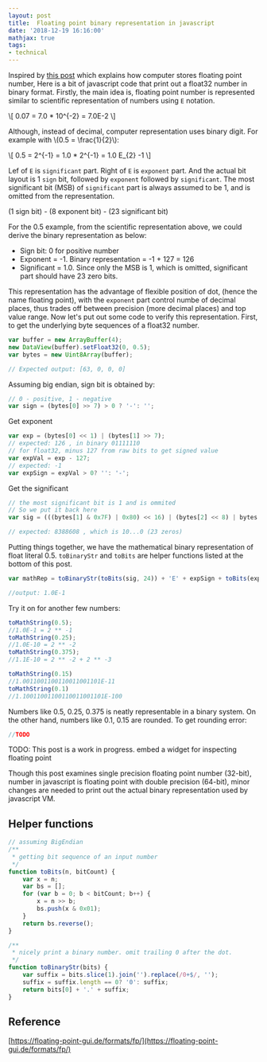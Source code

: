 ```yaml
---
layout: post
title:  Floating point binary representation in javascript
date: '2018-12-19 16:16:00'
mathjax: true
tags:
- technical
---
```


Inspired by [this post](https://floating-point-gui.de/formats/fp/) which explains how computer stores floating point number, Here is a bit of javascript code that print out a float32 number in binary format. Firstly, the main idea is, floating point number is represented similar to scientific representation of numbers using `E` notation.

\\[ 0.07 = 7.0 * 10^{-2} =  7.0E-2 \\]

Although, instead of decimal, computer representation uses binary digit. For example with \\(0.5 = \frac{1}{2}\\):

\\[ 0.5 = 2^{-1} = 1.0 * 2^{-1} = 1.0 E_{2} -1 \\]

Lef of `E` is `significant` part. Right of `E` is `exponent` part. And the actual bit layout is 1 `sign` bit, followed by `exponent` followed by `significant`. The most significant bit (MSB) of `significant` part is always assumed to be 1, and is omitted from the representation.

(1 sign bit) - (8 exponent bit) - (23 significant bit)

For the 0.5 example, from the scientific representation above, we could derive the binary representation as below:

- Sign bit: 0 for positive number
- Exponent = -1. Binary representation = -1 + 127 = 126
- Significant = 1.0. Since only the MSB is 1, which is omitted, significant part should have 23 zero bits. 

This representation has the advantage of flexible position of dot, (hence the name floating point), with the `exponent` part control numbe of decimal places, thus trades off between precision (more decimal places) and top value range. Now let's put out some code to verify this representation. First, to get the underlying byte sequences of a float32 number.

```javascript
var buffer = new ArrayBuffer(4);
new DataView(buffer).setFloat32(0, 0.5);
var bytes = new Uint8Array(buffer);

// Expected output: [63, 0, 0, 0]
```

Assuming big endian, sign bit is obtained by:
```javascript
// 0 - positive, 1 - negative
var sign = (bytes[0] >> 7) > 0 ? '-': '';
```

Get exponent
```javascript
var exp = (bytes[0] << 1) | (bytes[1] >> 7);
// expected: 126 , in binary 01111110
// for float32, minus 127 from raw bits to get signed value
var expVal = exp - 127;
// expected: -1
var expSign = expVal > 0? '': '-';
```

Get the significant

```javascript
// the most significant bit is 1 and is ommited
// So we put it back here
var sig = (((bytes[1] & 0x7F) | 0x80) << 16) | (bytes[2] << 8) | bytes[3];

// expected: 8388608 , which is 10...0 (23 zeros)
```

Putting things together, we have the mathematical binary representation of float literal 0.5. `toBinaryStr` and `toBits` are helper functions listed at the bottom of this post.

```javascript
var mathRep = toBinaryStr(toBits(sig, 24)) + 'E' + expSign + toBits(expVal, 8).join('').replace(/^0+/,'');

//output: 1.0E-1
```

Try it on for another few numbers:

```javascript
toMathString(0.5);
//1.0E-1 = 2 ** -1
toMathString(0.25);
//1.0E-10 = 2 ** -2
toMathString(0.375);
//1.1E-10 = 2 ** -2 + 2 ** -3 

toMathString(0.15)
//1.0011001100110011001101E-11
toMathString(0.1)
//1.10011001100110011001101E-100
```

Numbers like 0.5, 0.25, 0.375 is neatly representable in a binary system. On the other hand, numbers like 0.1, 0.15 are rounded. To get rounding error:
```javascript
//TODO
```

TODO: This post is a work in progress. embed a widget for inspecting floating point

Though this post examines single precision floating point number (32-bit), number in javascript is floating point with double precision (64-bit), minor changes are needed to print out the actual binary representation used by javascript VM. 

## Helper functions

```javascript
// assuming BigEndian
/**
 * getting bit sequence of an input number
 */
function toBits(n, bitCount) {
	var x = n;
	var bs = [];
	for (var b = 0; b < bitCount; b++) {
		x = n >> b;		
		bs.push(x & 0x01);
	}
	return bs.reverse();
}

/**
 * nicely print a binary number. omit trailing 0 after the dot.
 */
function toBinaryStr(bits) {	
	var suffix = bits.slice(1).join('').replace(/0+$/, '');
	suffix = suffix.length == 0? '0': suffix;
	return bits[0] + '.' + suffix;
}
```

## Reference
[https://floating-point-gui.de/formats/fp/](https://floating-point-gui.de/formats/fp/)